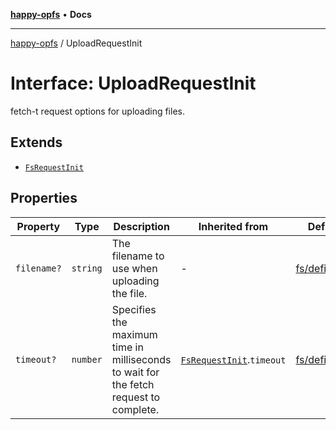 [**happy-opfs**](../README.md) • **Docs**

***

[happy-opfs](../README.md) / UploadRequestInit

# Interface: UploadRequestInit

fetch-t request options for uploading files.

## Extends

- [`FsRequestInit`](FsRequestInit.md)

## Properties

| Property | Type | Description | Inherited from | Defined in |
| ------ | ------ | ------ | ------ | ------ |
| `filename?` | `string` | The filename to use when uploading the file. | - | [fs/defines.ts:78](https://github.com/JiangJie/happy-opfs/blob/e9fb685299dadc4e6e669ad2019dbf147a8f564a/src/fs/defines.ts#L78) |
| `timeout?` | `number` | Specifies the maximum time in milliseconds to wait for the fetch request to complete. | [`FsRequestInit`](FsRequestInit.md).`timeout` | [fs/defines.ts:68](https://github.com/JiangJie/happy-opfs/blob/e9fb685299dadc4e6e669ad2019dbf147a8f564a/src/fs/defines.ts#L68) |
